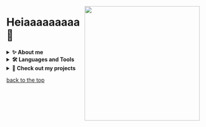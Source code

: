 <a href="https://tiril.tech/"><img align=right width=300 src="https://media.giphy.com/media/owRSsSHHoVYFa/giphy.gif?cid=ecf05e477x1o2s4g00redce35drg48yvpvs978mo68jxnlpl&ep=v1_gifs_related&rid=giphy.gif&ct=g"></a>
<h1>Heiaaaaaaaaa 👋</h1>
<details>
  <summary><b>✨ About me</b></summary>
  <br>
  Let's just be real...
  I am a <b>huge fucking nerd</b> who <b>loves</b> everything <b>data and cybersecurity</b> 🤓
  
  As a developer and ethical hacker I have learned that documentation and clean coding is an important part of keeping my work structured. 
  It's easier to maintain and to be efficient when everything looks sharp 😎✨
  
  What I contribute with in a work enviroment:
  - Hard worker 🛠️
  - Always aiming to improve 🤔
  - Sparkling energy ✨
  - Constant learner 📖
  - Reliable ✔️
</details>

<details>
  <summary><b>🛠️ Languages and Tools</b></summary>
  <br>
  <p>
    <a href="https://www.python.org/" target=_blank><img       src="https://raw.githubusercontent.com/bablubambal/All_logo_and_pictures/1ac69ce5fbc389725f16f989fa53c62d6e1b4883/programming%20languages/python.svg" width=40 height=40>
    <a href="https://cplusplus.com/" target=_blank><img src="https://raw.githubusercontent.com/bablubambal/All_logo_and_pictures/1ac69ce5fbc389725f16f989fa53c62d6e1b4883/programming%20languages/c%2B%2B.svg" width=40 height=40>
    <a href="https://www.java.com/en/" target=_blank><img src="https://raw.githubusercontent.com/bablubambal/All_logo_and_pictures/1ac69ce5fbc389725f16f989fa53c62d6e1b4883/programming%20languages/java.svg" width=40 height=40>
    <a href="https://www.javascript.com/" target=_blank><img src="https://raw.githubusercontent.com/bablubambal/All_logo_and_pictures/1ac69ce5fbc389725f16f989fa53c62d6e1b4883/programming%20languages/javascript.svg" width=40 height=40>
    <a href="https://code.visualstudio.com/" target=_blank><img src="https://raw.githubusercontent.com/bablubambal/All_logo_and_pictures/62487087dc4f4f5efee637addbc67a16dd374bf6/text%20editors/vscode.svg" width=40 height=40>
    <a href="https://developer.mozilla.org/en-US/docs/Web/HTML" target=_blank><img src="https://raw.githubusercontent.com/bablubambal/All_logo_and_pictures/1ac69ce5fbc389725f16f989fa53c62d6e1b4883/social%20icons/html5.svg" width=40 height=40>
    <a href="https://developer.mozilla.org/en-US/docs/Web/CSS" target=_blank><img src="https://raw.githubusercontent.com/bablubambal/All_logo_and_pictures/1ac69ce5fbc389725f16f989fa53c62d6e1b4883/social%20icons/css3.svg" width=40 height=40>
    <a href="https://react.dev/" target=_blank><img src="https://github.com/bablubambal/All_logo_and_pictures/blob/main/frameworks/react.svg" width=40 height=40>
    <a href="https://flask.palletsprojects.com/en/3.0.x/" target=_blank><img src="https://github.com/bablubambal/All_logo_and_pictures/blob/main/frameworks/flask.svg" width=40 height=40>
    <a href="https://www.docker.com/" target=_blank><img src="https://github.com/bablubambal/All_logo_and_pictures/blob/main/cloud/docker.svg" width=40 height=40>
    <a href="https://github.com/" target=_blank><img src="https://github.com/bablubambal/All_logo_and_pictures/blob/main/cloud/github.svg" width=40 height=40>
    <a href="https://www.postgresql.org/" target=_blank><img src="https://github.com/bablubambal/All_logo_and_pictures/blob/main/databases/postgresql.svg" width=40 height=40>
    <a href="https://www.jetbrains.com/pycharm/" target=_blank><img src="https://github.com/bablubambal/All_logo_and_pictures/blob/main/ides/pycharm.svg" width=40 height=40>
    <a href="https://www.jetbrains.com/idea/" target=_blank><img src="https://github.com/bablubambal/All_logo_and_pictures/blob/main/ides/intellij.svg" width=40 height=40>
    <a href="https://git-scm.com/" target=_blank><img src="https://github.com/bablubambal/All_logo_and_pictures/blob/main/others/git.svg" width=40 height=40>
    <a href="https://www.gnu.org/software/bash/" target=_blank><img src="https://github.com/bablubambal/All_logo_and_pictures/blob/main/programming%20languages/bash.svg" width=40 height=40>
    <a href="https://en.wikipedia.org/wiki/C_Sharp_(programming_language)" target=_blank><img src="https://github.com/bablubambal/All_logo_and_pictures/blob/main/programming%20languages/c%23.svg" width=40 height=40>
    <a href="https://www.linux.org/" target=_blank><img src="https://github.com/bablubambal/All_logo_and_pictures/blob/main/social%20icons/linux.svg" width=40 height=40>
    <a href="https://ctf.hackthebox.com/user/profile/469819" target=_blank><img src="https://www.hackthebox.com/images/landingv3/mega-menu-logo-htb.svg" width=40 height=40>
    <a href="https://tryhackme.com/r/p/Tavy" target=_blank><img src="https://tryhackme-badges.s3.amazonaws.com/Tavy.png" alt="Tavyah TryHackMe Profile" /></a>  
  </p>
</details>
<details>
  <summary><b>🌈 Check out my projects</b></summary>
  <br>
  <p>
    You can read more of my upcoming projects at my <a href="https://tiril.tech/blog" target=_blank>blog</a>, if you like... Not forcing you! 🥶<br>
    <a href="https://tiril.tech" target=_blank><img alt="Tiril Tech Website" src="https://github.com/user-attachments/assets/0ab92ca2-b9e7-43a7-979f-89ce61bf3927" width=400 height=180></a>
    <a href="https://github.com/NaztyDomingo/Cityplanner_Tool" target=_blank><img alt="City Planner Tool" src="https://www.tiril.tech/Resources/images/CityPlannerGif.gif" width=400 height=180></a>
  </p>
</details>
      
[back to the top](#Heiaaaaaaaaa)
<!--
**Tavyah/tavyah** is a ✨ _special_ ✨ repository because its `README.md` (this file) appears on your GitHub profile.![tiril_tech_website2](https://github.com/user-attachments/assets/24134a12-01c8-48cd-8735-5f3ec7c9b92c)


Here are some ideas to get you started:

- 🔭 I’m currently working on ...
- 🌱 I’m currently learning ...
- 👯 I’m looking to collaborate on ...
- 🤔 I’m looking for help with ...
- 💬 Ask me about ...
- 📫 How to reach me: ...
- 😄 Pronouns: ...
- ⚡ Fun fact: ...
-->
